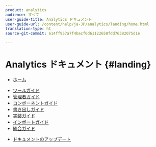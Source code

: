```yaml
---
product: analytics
audience: すべて
user-guide-title: Analytics ドキュメント
user-guide-url: /content/help/ja-JP/analytics/landing/home.html
translation-type: ht
source-git-commit: 614ff957a7f4bacf0d61122650fdd76382075d1e

---
```



# Analytics ドキュメント {#landing}

+ [ホーム](home.md)
* [ツールガイド](https://docs.adobe.com/content/help/ja-JP/analytics/analyze/home.html)
* [管理者ガイド](https://docs.adobe.com/content/help/ja-JP/analytics/admin/home.html)
* [コンポーネントガイド](https://docs.adobe.com/content/help/ja-JP/analytics/components/home.html)
* [書き出しガイド](https://docs.adobe.com/content/help/ja-JP/analytics/export/home.html)
* [実装ガイド](https://docs.adobe.com/content/help/ja-JP/analytics/implementation/home.html)
* [インポートガイド](https://docs.adobe.com/content/help/ja-JP/analytics/import/home.html)
* [統合ガイド](https://docs.adobe.com/content/help/ja-JP/analytics/integration/home.html)
+ [ドキュメントのアップデート](doc-updates.md)

<!--
+ Analytics Guides{#analytics-guides}
  * [Analytics Analyze Guide](https://docs.adobe.com/content/help/en/analytics/analyze/home.html)
  * [Admin Guide](https://docs.adobe.com/content/help/en/analytics/admin/home.html)
  * [Components Guide](https://docs.adobe.com/content/help/en/analytics/components/home.html)
  * [Export Guide](https://docs.adobe.com/content/help/en/analytics/export/home.html)
  * [Implementation Guide](https://docs.adobe.com/content/help/en/analytics/implementation/home.html)
  * [Import Guide](https://docs.adobe.com/content/help/en/analytics/import/home.html)
  * [Integration Guide](https://docs.adobe.com/content/help/en/analytics/integration/home.html)
-->
